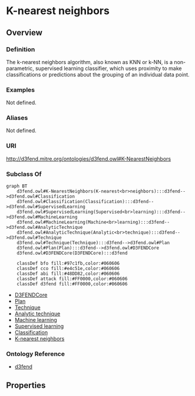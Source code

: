 # K-nearest neighbors

## Overview

### Definition
The k-nearest neighbors algorithm, also known as KNN or k-NN, is a non-parametric, supervised learning classifier, which uses proximity to make classifications or predictions about the grouping of an individual data point.

### Examples
Not defined.

### Aliases
Not defined.

### URI
http://d3fend.mitre.org/ontologies/d3fend.owl#K-NearestNeighbors

### Subclass Of
```mermaid
graph BT
    d3fend.owl#K-NearestNeighbors(K-nearest<br>neighbors):::d3fend-->d3fend.owl#Classification
    d3fend.owl#Classification(Classification):::d3fend-->d3fend.owl#SupervisedLearning
    d3fend.owl#SupervisedLearning(Supervised<br>learning):::d3fend-->d3fend.owl#MachineLearning
    d3fend.owl#MachineLearning(Machine<br>learning):::d3fend-->d3fend.owl#AnalyticTechnique
    d3fend.owl#AnalyticTechnique(Analytic<br>technique):::d3fend-->d3fend.owl#Technique
    d3fend.owl#Technique(Technique):::d3fend-->d3fend.owl#Plan
    d3fend.owl#Plan(Plan):::d3fend-->d3fend.owl#D3FENDCore
    d3fend.owl#D3FENDCore(D3FENDCore):::d3fend
    
    classDef bfo fill:#97c1fb,color:#060606
    classDef cco fill:#e4c51e,color:#060606
    classDef abi fill:#48DD82,color:#060606
    classDef attack fill:#FF0000,color:#060606
    classDef d3fend fill:#FF0000,color:#060606
```

- [D3FENDCore](/docs/ontology/reference/model/D3FENDCore/D3FENDCore.md)
- [Plan](/docs/ontology/reference/model/D3FENDCore/Plan/Plan.md)
- [Technique](/docs/ontology/reference/model/D3FENDCore/Plan/Technique/Technique.md)
- [Analytic technique](/docs/ontology/reference/model/D3FENDCore/Plan/Technique/Analytic%20technique/Analytic%20technique.md)
- [Machine learning](/docs/ontology/reference/model/D3FENDCore/Plan/Technique/Analytic%20technique/Machine%20learning/Machine%20learning.md)
- [Supervised learning](/docs/ontology/reference/model/D3FENDCore/Plan/Technique/Analytic%20technique/Machine%20learning/Supervised%20learning/Supervised%20learning.md)
- [Classification](/docs/ontology/reference/model/D3FENDCore/Plan/Technique/Analytic%20technique/Machine%20learning/Supervised%20learning/Classification/Classification.md)
- [K-nearest neighbors](/docs/ontology/reference/model/D3FENDCore/Plan/Technique/Analytic%20technique/Machine%20learning/Supervised%20learning/Classification/K-nearest%20neighbors/K-nearest%20neighbors.md)


### Ontology Reference
- [d3fend](http://d3fend.mitre.org/ontologies/d3fend.owl#)

## Properties
